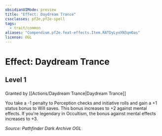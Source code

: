 ```yaml
---
obsidianUIMode: preview
title: "Effect: Daydream Trance"
cssclasses: pf2e,pf2e-spell
tags:
  - trait/common
aliases: "Compendium.pf2e.feat-effects.Item.RATDyLyxXN3qmOas"
license: OGL
---
```

# Effect: Daydream Trance
## Level 1
### 






Granted by [[Actions/Daydream Trance|Daydream Trance]]

You take a -1 penalty to Perception checks and initiative rolls and gain a +1 status bonus to Will saves. This bonus increases to +2 against mental effects. If you're legendary in Occultism, the bonus against mental effects increases to +3.

*Source: Pathfinder Dark Archive*
*OGL*